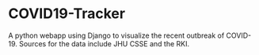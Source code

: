 # COVID19-Tracker
A python webapp using Django to visualize the recent outbreak of COVID-19. Sources for the data include JHU CSSE and the RKI.
